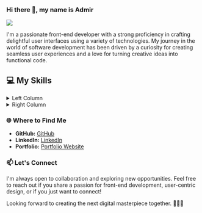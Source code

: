 ### Hi there 👋, my name is Admir
![](https://media.licdn.com/dms/image/D4D16AQHlqyFgeTC_yA/profile-displaybackgroundimage-shrink_350_1400/0/1706483490100?e=1712188800&v=beta&t=MASqIvSgZmoTZjsnCVbp4CgFPoLd9GZcYI4GgAaKdnc)

I'm a passionate front-end developer with a strong proficiency in crafting delightful user interfaces using a variety of technologies. My journey in the world of software development has been driven by a curiosity for creating seamless user experiences and a love for turning creative ideas into functional code.

## 💻 My Skills

<details>
<summary>Left Column</summary>

- ![Angular Icon](https://img.icons8.com/color/24/000000/angularjs.png) Angular
- ![TypeScript Icon](https://img.icons8.com/color/24/000000/typescript.png) TypeScript
- ![JavaScript Icon](https://img.icons8.com/color/24/000000/javascript.png) JavaScript
- ![HTML Icon](https://img.icons8.com/color/24/000000/html-5.png) HTML

</details>

<details>
<summary>Right Column</summary>

- ![CSS Icon](https://img.icons8.com/color/24/000000/css3.png) CSS
- ![SCSS Icon](https://img.icons8.com/color/24/000000/sass.png) SCSS
- ![Scrum Icon](https://img.icons8.com/color/24/000000/task.png) Scrum
- ![Kanban Icon](https://img.icons8.com/color/24/000000/kanban.png) Kanban (Icon Placeholder)

</details>




### 🌐 Where to Find Me

- **GitHub:** [GitHub](https://github.com/AdmirBajric)
- **LinkedIn:** [LinkedIn](https://www.linkedin.com/in/admir-bajric)
- **Portfolio:** [Portfolio Website](https://www.admir-bajric.de)

### 📫 Let's Connect

I'm always open to collaboration and exploring new opportunities. Feel free to reach out if you share a passion for front-end development, user-centric design, or if you just want to connect!

Looking forward to creating the next digital masterpiece together. 👨‍💻✨

